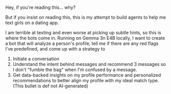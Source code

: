 Hey, if you're reading this... why?

But if you insist on reading this, this is my attempt to build agents to help me text girls on a dating app. 

I am terrible at texting and even worse at picking up subtle hints, so this is where the bots come in. 
Running on Gemma 3n E4B locally, I want to create a bot that will analyze a person's profile, tell me if there are any red flags I've predefined, and come up with a strategy to 
1. Initiate a conversation
2. Understand the intent behind messages and recommend 3 messages so I don't "fumble the bag" when I'm confused by a message.
3. Get data-backed insights on my profile performance and personalized recommendations to better align my profile with my ideal match type. (This bullet is def not AI-generated)
